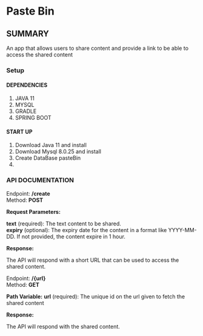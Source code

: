 # Paste Bin

## SUMMARY
An app that allows users to share content and provide a link to be able to access the shared content

### Setup
#### DEPENDENCIES
1. JAVA 11
2. MYSQL
3. GRADLE
4. SPRING BOOT

#### START UP
1. Download Java 11 and install 
2. Download Mysql 8.0.25 and install 
3. Create DataBase pasteBin
4. 

### API DOCUMENTATION
Endpoint: **/create** <br>
Method: **POST**

**Request Parameters:**

**text** (required): The text content to be shared. <br>
**expiry** (optional): The expiry date for the content in a format like YYYY-MM-DD. If not provided, the content expire in 1 hour. <br>

**Response:**

The API will respond with a short URL that can be used to access the shared content.

Endpoint: **/{url}** <br>
Method: **GET**

**Path Variable:**
**url** (required): The unique id on the url given to fetch the shared content


**Response:**

The API will respond with the shared content.